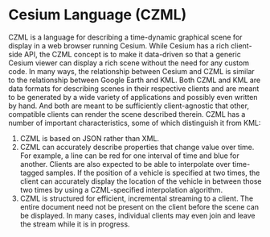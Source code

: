 # Cesium Language (CZML)

CZML is a language for describing a time-dynamic graphical scene for display in a web browser running Cesium.  While Cesium has a rich client-side API, the CZML concept is to make it data-driven so that a generic Cesium viewer can display a rich scene without the need for any custom code.  In many ways, the relationship between Cesium and CZML is similar to the relationship between Google Earth and KML.  Both CZML and KML are data formats for describing scenes in their respective clients and are meant to be generated by a wide variety of applications and possibly even written by hand.  And both are meant to be sufficiently client-agnostic that other, compatible clients can render the scene described therein.  CZML has a number of important characteristics, some of which distinguish it from KML:

1. CZML is based on JSON rather than XML.
1. CZML can accurately describe properties that change value over time.  For example, a line can be red for one interval of time and blue for another.  Clients are also expected to be able to interpolate over time-tagged samples.  If the position of a vehicle is specified at two times, the client can accurately display the location of the vehicle in between those two times by using a CZML-specified interpolation algorithm.
1. CZML is structured for efficient, incremental streaming to a client.  The entire document need not be present on the client before the scene can be displayed.  In many cases, individual clients may even join and leave the stream while it is in progress.
